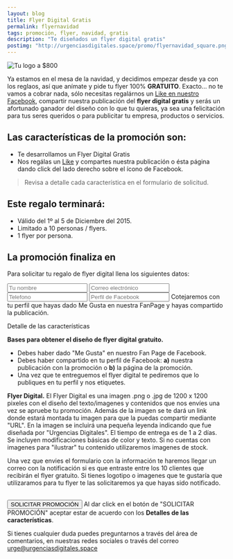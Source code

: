```yaml
---
layout: blog
title: Flyer Digital Gratis
permalink: flyernavidad
tags: promoción, flyer, navidad, gratis
description: "Te diseñados un flyer digital gratis"
postimg: "http://urgenciasdigitales.space/promo/flyernavidad_square.png"
---
```


![Tu logo a $800](http://urgenciasdigitales.space/promo/flyernavidad_square.png)


Ya estamos en el mesa de la navidad, y decidimos empezar desde ya con los reglaos, así que anímate y pide tu flyer 100% **GRATUITO**. Exacto... no te vamos a cobrar nada, sólo necesitas regalárnos un <a href="https://www.facebook.com/urgenciasdigitales" target="_blank">Like en nuestro Facebook</a>, compartir nuestra publicación del **flyer digital gratis** y serás un afortunado ganador del diseño con lo que tu quieras, ya sea una felicitación para tus seres queridos o para publicitar tu empresa, productos o servicios.




## Las características de la promoción son:

- Te desarrollamos un Flyer Digital Gratis
- Nos regálas un <a href="https://www.facebook.com/urgenciasdigitales" target="_blank">Like</a> y compartes nuestra publicación o ésta página dando click del lado derecho sobre el ícono de Facebook.

> Revisa a detalle cada característica en el formulario de solicitud.



## Este regalo terminará:
- Válido del 1º al 5 de Diciembre del 2015.
- Limitado a 10 personas / flyers.
- 1 flyer por persona.
 
## La promoción finaliza en

<div data-countdown="2015/12/05"></div>

Para solicitar tu regalo de flyer digital llena los siguientes datos:

<form action="https://dragonbarbudo.com/api/email.php" method="get" class="simple">

<div class="container"><div class="col6 col-t12 col-m12">

<input type="hidden" name="_to" value="urge@urgenciasdigitales.space">
<input type="hidden" name="_subject" value="Flyer Gratis">
<input type="text" name="Nombre" placeholder="Tu nombre" required>
<input type="email" name="_from" placeholder="Correo electrónico" required>
<input type="text" name="Tel" placeholder="Telefono">
<input type="text" name="Perfil" placeholder="Perfil de Facebook">
<label>Cotejaremos con tu perfil que hayas dado Me Gusta en nuestra FanPage y hayas compartido la publicación.</label>
</div><div class="col6 col-t12 col-m12">
<p>Detalle de las características</p>


<p class="small"><strong>Bases para obtener el diseño de flyer digital gratuito.</strong>
 <ul>
 <li>Debes haber dado "Me Gusta" en nuestro Fan Page de Facebook.</li>
 <li>Debes haber compartido en tu perfil de Facebook: <strong>a)</strong> nuestra publicación con la promoción o <strong>b)</strong> la página de la promoción.</li>
 <li>Una vez que te entreguemos el flyer digital te pediremos que lo publiques en tu perfil y nos etiquetes.</li></ul>
</p>
<p class="small"><strong>Flyer Digital.</strong>
  El Flyer Digital es una imagen .png o .jpg de 1200 x 1200 pixeles con el diseño del texto/imagenes y contenidos que nos envíes una vez se apruebe tu promoción. Además de la imagen se te dará un link donde estará montada tu imagen para que la puedas compartir mediante "URL". En la imagen se incluirá una pequeña leyenda indicando que fue diseñada por "Urgencias Digitales". El tiempo de entrega es de 1 a 2 días. Se incluyen modificaciones básicas de color y texto. Si no cuentas con imagenes para "ilustrar" tu contenido utilizaremos imagenes de stock.
</p>


</div></div>
<label>Una vez que envies el formulario con la información te haremos llegar un correo con la notificación si es que entraste entre los 10 clientes que recibirán el flyer gratuito. Si tienes logotipo o imagenes que te gustaría que utilizaramos para tu flyer te las solicitaremos ya que hayas sido notificado.</label>
<div class="container"><div class="col6 resultado">&nbsp;</div><div class="col6">

<button type="submit" class="btn">SOLICITAR PROMOCIÓN</button>
<label>Al dar click en el botón de "SOLICITAR PROMOCIÓN" aceptar estar de acuerdo con los <strong>Detalles de las características</strong>.</label>
</div></div>

</form>


Si tienes cualquier duda puedes preguntarnos a través del área de comentarios, en nuestras redes sociales o  través del correo <a href="mailto:urge@urgenciasdigitales.space">urge@urgenciasdigitales.space</a>